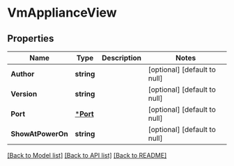 # VmApplianceView

## Properties
Name | Type | Description | Notes
------------ | ------------- | ------------- | -------------
**Author** | **string** |  | [optional] [default to null]
**Version** | **string** |  | [optional] [default to null]
**Port** | [***Port**](Port.md) |  | [optional] [default to null]
**ShowAtPowerOn** | **string** |  | [optional] [default to null]

[[Back to Model list]](../README.md#documentation-for-models) [[Back to API list]](../README.md#documentation-for-api-endpoints) [[Back to README]](../README.md)


